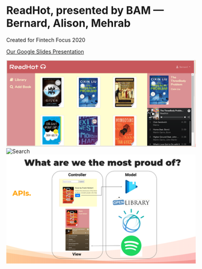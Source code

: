 # ReadHot, presented by BAM — Bernard, Alison, Mehrab
Created for Fintech Focus 2020

[Our Google Slides Presentation](https://docs.google.com/presentation/d/1lGElcAH23oDD8ZOdMwcQQzE1ZvBv0rrvvj-nSWeqdV0/edit?usp=sharing)

![Library](static/img/libraryimg.PNG?raw=true "Library")
![Search](static/img/searchingimg.PNG?raw=true "Search")
![API Breakdown](static/img/apisimg.PNG?raw=true "API Breakdown")
